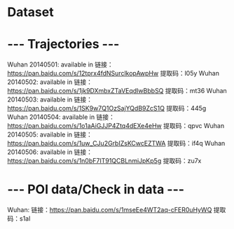 # Dataset

# ---  Trajectories  ---
Wuhan 20140501: available in 链接：https://pan.baidu.com/s/12tprx4fdNSurclkopAwpHw 提取码：l05y 
Wuhan 20140502: available in 链接：https://pan.baidu.com/s/1jk9DXmbxZTaVEqdIwBbbSQ 提取码：mt36 
Wuhan 20140503: available in 链接：https://pan.baidu.com/s/1SK9w7Q1OzSajYQdB9ZcS1Q 提取码：445g 
Wuhan 20140504: available in 链接：https://pan.baidu.com/s/1o1aAiGJJP4Ztq4dEXe4eHw 提取码：qpvc 
Wuhan 20140505: available in 链接：https://pan.baidu.com/s/1uw_CJu2GrbIZsKCwcEZTWA 提取码：if4q 
Wuhan 20140506: available in 链接：https://pan.baidu.com/s/1n0bF7IT91QCBLnmiJpKp5g 提取码：zu7x 

# ---  POI data/Check in data  ---
Wuhan: 链接：https://pan.baidu.com/s/1mseEe4WT2aq-cFER0uHyWQ 提取码：s1al 
